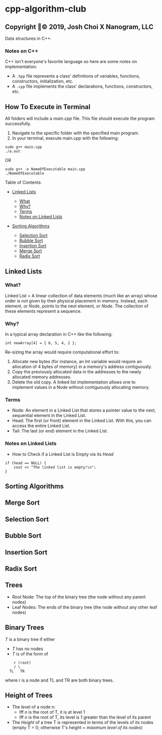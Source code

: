 # cpp-algorithm-club
## Copyright © 2019, Josh Choi X Nanogram, LLC
Data structures in C++.

### Notes on C++
C++ isn't everyone's favorite language so here are some notes on implementation:
- A ```.hpp``` file represents a class' definitions of variables, functions, constructors, initialization, etc.
- A ```.cpp``` file implements the class' declarations, functions, constructors, etc.  

## How To Execute in Terminal
All folders will include a _*main.cpp*_ file. This file should execute the program successfully.
1. Navigate to the specific folder with the specified main program.
2. In your terminal, execute main.cpp with the following:
```
sudo g++ main.cpp
./a.out
```
OR
```
sudo g++ -o NameOfExecutable main.cpp
./NameOfExecutable
```

Table of Contents:
- [Linked Lists](#Linked-Lists)
    - [What](#What)
    - [Why?](#Why?)
    - [Terms](#Terms)
    - [Notes on Linked Lists](#-Notes-on-Linked-Lists)
    
- [Sorting Algorithms](#Sorting-Algorithms)
    - [Selection Sort](#Selection-Sort)
    - [Bubble Sort](#Bubble-Sort)
    - [Insertion Sort](#Insertion-Sort)
    - [Merge Sort](#Merge-Sort)
    - [Radix Sort](#Radix-Sort)


## Linked Lists
### What?
Linked List = A linear collection of data elements (much like an array) whose order is *not* given by their physical placement in memory. Instead, each element, or _*Node*_, points to the next element, or _*Node*_. The collection of these elements represent a sequence.
### Why?
In a typical array declaration in C++ like the following:
```
int newArray[4] = { 6, 5, 4, 2 };
```
Re-sizing the array would require computational effort to: 
1. Allocate new bytes (for instance, an Int variable would require an allocation of 4 bytes of memory) in a memory's address contiguously.
2. Copy the previously allocated data in the addresses to the newly allocated memory addresses.
3. Delete the old copy.
A linked list implementation allows one to implement values in a Node without contiguously allocating memory.

### Terms
- Node: An element in a Linked List that stores a pointer value to the next, sequential element in the Linked List.
- Head: The first (or front) element in the Linked List. With this, you can access the entire Linked List.
- Tail: The last (or end) element in the Linked List. 

### Notes on Linked Lists
- How to Check if a Linked List is Empty via its _*Head*_
```
if (head == NULL) {
    cout << "The linked list is empty!\n";
}
```




## Sorting Algorithms
## Merge Sort
## Selection Sort
## Bubble Sort
## Insertion Sort
## Radix Sort





## Trees
- Root Node: The top of the binary tree (the node without any parent nodes)
- Leaf Nodes: The ends of the binary tree (the node without any other leaf nodes)
## Binary Trees
_*T*_ is a binary tree if either
- _*T*_ has no nodes
- _*T*_ is of the form of
```
    r (root)
    / \
  TL   TR
```
where r is a node and TL and TR are both binary trees.

## Height of Trees
- The level of a node n:
    - Iff _*n*_ is the root of T, it is at level 1
    - Iff _*n*_ is the root of T, its level is 1 greater than the level of its parent
- The _*Height*_ of a tree T is represented in terms of the levels of its nodes (empty T = 0; otherwise T's height = _maximum level of its nodes_)

